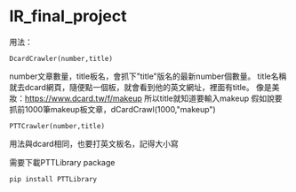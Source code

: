# IR_final_project

用法：
```
DcardCrawler(number,title) 
```
 number文章數量，title板名，會抓下"title"版名的最新number個數量。
 title名稱就去dcard網頁，隨便點一個板，就會看到他的英文網址，裡面有title。
 像是美妝：https://www.dcard.tw/f/makeup
 所以title就知道要輸入makeup
 假如說要抓前1000筆makeup板文章，dCardCrawl(1000,"makeup")

```
PTTCrawler(number,title) 
```
  用法與dcard相同，也要打英文板名，記得大小寫
  
  需要下載PTTLibrary package
```
pip install PTTLibrary
```
